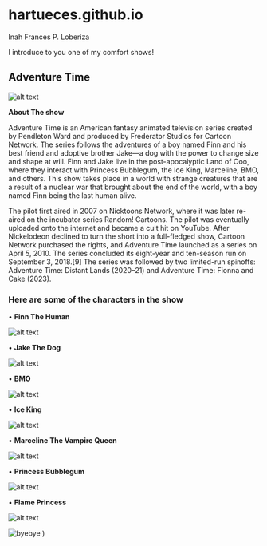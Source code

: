 # hartueces.github.io
Inah Frances P. Loberiza

I introduce to you one of my comfort shows!

## Adventure Time
![alt text](https://i.pinimg.com/564x/99/4c/d9/994cd9ba994d16101668b567550c6abc.jpg)

**About The show**

Adventure Time is an American fantasy animated television series created by Pendleton Ward and produced by Frederator Studios for Cartoon Network. The series follows the adventures of a boy named Finn and his best friend and adoptive brother Jake—a dog with the power to change size and shape at will. Finn and Jake live in the post-apocalyptic Land of Ooo, where they interact with Princess Bubblegum, the Ice King, Marceline, BMO, and others. 
 This show takes place in a world with strange creatures that are a result of a nuclear war that brought about the end of the world, with a boy named Finn being the last human alive.

 The pilot first aired in 2007 on Nicktoons Network, where it was later re-aired on the incubator series Random! Cartoons. The pilot was eventually uploaded onto the internet and became a cult hit on YouTube. After Nickelodeon declined to turn the short into a full-fledged show, Cartoon Network purchased the rights, and Adventure Time launched as a series on April 5, 2010. The series concluded its eight-year and ten-season run on September 3, 2018.[9] The series was followed by two limited-run spinoffs: Adventure Time: Distant Lands (2020–21) and Adventure Time: Fionna and Cake (2023).

 ### Here are some of the characters in the show

• **Finn The Human**

![alt text](https://i.pinimg.com/564x/8e/ca/3b/8eca3b87a634bc7c596075285e19ba20.jpg)

• **Jake The Dog**

![alt text](https://i.pinimg.com/564x/d5/59/43/d559439efb3d21e864be2cf0df00e54d.jpg)

• **BMO**

![alt text](https://i.pinimg.com/564x/ff/00/34/ff003413c572009b79d42506be9adf09.jpg)

 • **Ice King**

![alt text](https://i.pinimg.com/564x/5f/33/8a/5f338a92a1e7aa7ba831141e3ee25f64.jpg)

 • **Marceline The Vampire Queen**

![alt text](https://i.pinimg.com/564x/6f/8e/8e/6f8e8e7f89b293bcfbbd8cc42a8265af.jpg)

 • **Princess Bubblegum**

![alt text](https://i.pinimg.com/564x/38/7c/f3/387cf3e5e240decafccb7f90ba00ac08.jpg)

 • **Flame Princess**

 ![alt text](https://i.pinimg.com/564x/c6/8a/bf/c68abf7493d9ebb92f7f487d156dab3c.jpg)

  ![byebye](![image](https://github.com/hartueces/hartueces.github.io/assets/151605719/b9fb3b73-7690-4268-b35f-650c1533d981)
)
)
